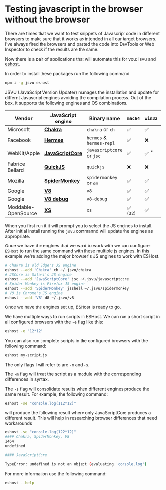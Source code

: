 # Testing javascript in the browser without the browser

There are times that we want to test snippets of Javascript code in different browsers to make sure that it works as intended in all our target browsers. I've always fired the browsers and pasted the code into DevTools or Web Inspector to check if the results are the same.

Now there is a pair of applications that will automate this for you: [jsvu](https://www.npmjs.com/package/jsvu) and [eshost](https://www.npmjs.com/package/eshost).

In order to install these packages run the following command

```bash
npm i -g jsvu eshost
```

JSVU (JavaScript Version Updater) manages the installation and update for differnt Javascript engines avoiding the compilation process. Out of the box, it supports the following engines and OS combinations.

<table>
  <thead>
    <tr>
      <th>Vendor</th>
      <th>JavaScript engine</th>
      <th>Binary name</th>
      <th><code>mac64</code></th>
      <th><code>win32</code></th>
      <th><code>win64</code></th>
      <th><code>linux32</code></th>
      <th><code>linux64</code></th>
    </tr>
  </thead>
    <tbody>
    <tr>
      <td>Microsoft</td>
      <td><a href="https://github.com/Microsoft/ChakraCore/issues/2278#issuecomment-277301120" rel="nofollow"><strong>Chakra</strong></a></td>
      <td><code>chakra</code> or <code>ch</code></td>
      <td>✅</td>
      <td>✅</td>
      <td>✅</td>
      <td>❌</td>
      <td>✅</td>
    </tr>
    <tr>
      <td>Facebook</td>
      <td><a href="https://github.com/facebook/hermes/issues/17" rel="nofollow"><strong>Hermes</strong></a></td>
      <td><code>hermes</code> &amp; <code>hermes-repl</code></td>
      <td>✅</td>
      <td>❌</td>
      <td>✅</td>
      <td>❌</td>
      <td>✅</td>
    </tr>
    <tr>
      <td>WebKit/Apple</td>
      <td><a href="https://developer.apple.com/documentation/javascriptcore" rel="nofollow"><strong>JavaScriptCore</strong></a></td>
      <td><code>javascriptcore</code> or <code>jsc</code></td>
      <td>✅</td>
      <td>✅ <sup>*</sup></td>
      <td>✅ <sup>*</sup></td>
      <td>✅</td>
      <td>✅</td>
    </tr>
    <tr>
      <td>Fabrice Bellard</td>
      <td><a href="https://bellard.org/quickjs/" rel="nofollow"><strong>QuickJS</strong></a></td>
      <td><code>quickjs</code></td>
      <td>❌</td>
      <td>❌</td>
      <td>❌</td>
      <td>❌</td>
      <td>✅</td>
    </tr>
    <tr>
      <td>Mozilla</td>
      <td><a href="https://developer.mozilla.org/en-US/docs/Mozilla/Projects/SpiderMonkey" rel="nofollow"><strong>SpiderMonkey</strong></a></td>
      <td><code>spidermonkey</code> or <code>sm</code></td>
      <td>✅</td>
      <td>✅</td>
      <td>✅</td>
      <td>✅</td>
      <td>✅</td>
    </tr>
    <tr>
      <td>Google</td>
      <td><a href="https://v8.dev" rel="nofollow"><strong>V8</strong></a></td>
      <td><code>v8</code></td>
      <td>✅</td>
      <td>✅</td>
      <td>✅</td>
      <td>✅</td>
      <td>✅</td>
    </tr>
    <tr>
      <td>Google</td>
      <td><a href="https://v8.dev" rel="nofollow"><strong>V8 debug</strong></a></td>
      <td><code>v8-debug</code></td>
      <td>✅</td>
      <td>✅</td>
      <td>✅</td>
      <td>✅</td>
      <td>✅</td>
    </tr>
    <tr>
      <td>Moddable-OpenSource</td>
      <td><a href="https://github.com/Moddable-OpenSource/moddable-xst" rel="nofollow"><strong>XS</strong></a></td>
      <td><code>xs</code></td>
      <td>✅ <sup>(32)</sup></td>
      <td>✅</td>
      <td>✅ <sup>(32)</sup></td>
      <td>✅</td>
      <td>✅</td>
    </tr>
  </tbody>
</table>

When you first run it it will prompt you to select the JS engines to install. After initial install running the `jsvu` commannd will update the engines as appropriate.

Once we have the engines that we want to work with we can configure `ESHost` to run the same command with these multiple js engines. In this example we're adding the major browser's JS engines to work with ESHost.

```bash
# Chakra is old Edge's JS engine
eshost --add 'Chakra' ch ~/.jsvu/chakra
# JSCore is Safari's JS engine
eshost --add 'JavaScriptCore' jsc ~/.jsvu/javascriptcore
# Spider Monkey is Firefox JS engine
eshost --add 'SpiderMonkey' jsshell ~/.jsvu/spidermonkey
# V8 is Chrome's JS engine
eshost --add 'V8' d8 ~/.jsvu/v8
```

Once we have the engines set up, ESHost is ready to go.

We have multiple ways to run scripts in ESHost. We can run a short script in all configured browsers with the `-e` flag like this:

```bash
eshost -e "12*12"
```

You can also run complete scripts in the configured browsers with the following command:

```bash
eshost my-script.js
```

The only flags I will refer to are `-m` and `-s`.

The `-m` flag will treat the script as a module with the corresponding differences in syntax.

The `-s` flag will consolidate results when different engines produce the same result. For example, the following command:

```bash
eshost -se "console.log(112*12)"
```

will produce the following result where only JavaScriptCore produces a different result. This will help in researching browser differences that need workarounds

```bash
eshost -se "console.log(122*12)"
#### Chakra, SpiderMonkey, V8
1464
undefined

#### JavaScriptCore

TypeError: undefined is not an object (evaluating 'console.log')
```

For more information use the following command:

```bash
eshost --help
```
